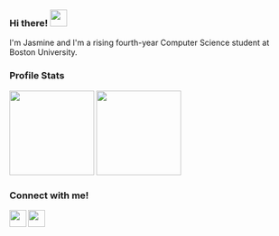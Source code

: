 ### Hi there! <img src="https://user-images.githubusercontent.com/28206070/147329764-e79204c7-8f22-4a6f-a689-5fd5cc2302ed.gif" width="30">

I'm Jasmine and I'm a rising fourth-year Computer Science student at Boston University.

### Profile Stats
<img src="https://github-readme-stats.vercel.app/api?username=hanyjasmine&show_icons=true&show_icons=true&theme=rose_pine&count_private=true" height="150"></img>
<img src="https://github-readme-stats.vercel.app/api/top-langs/?username=hanyjasmine&layout=compact&theme=rose_pine&exclude_repo=CSGO-Outcome-Prediction-with-ML" height="150"></img>

### Connect with me!
[<img align="left" width="30px" src="https://www.iconsdb.com/icons/preview/color/95E3E6/message-xxl.png" />][email]
[<img align="left" width="30px" src="https://www.iconsdb.com/icons/preview/color/95E3E6/linkedin-3-xxl.png" />][linkedin]
<br>

[linkedin]: https://www.linkedin.com/in/hanyjasmine/
[email]: mailto:hjasmine@bu.edu
